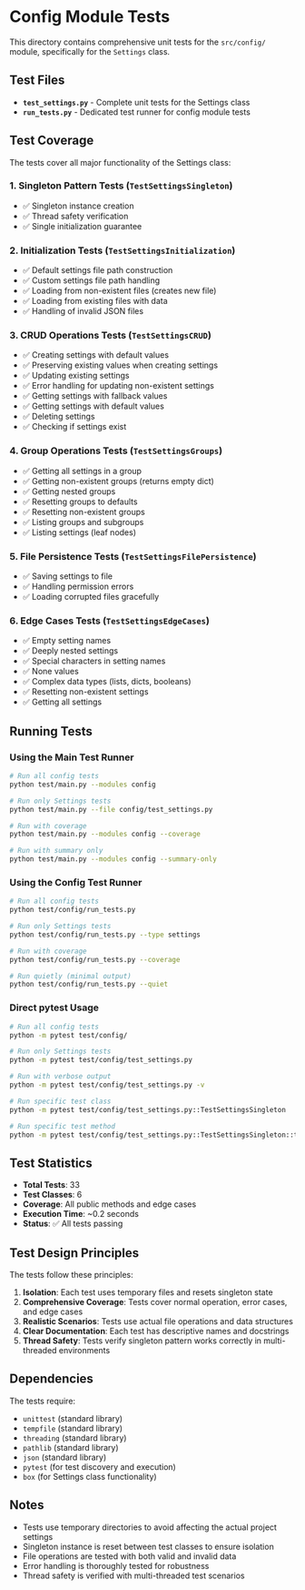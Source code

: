 # Config Module Tests

This directory contains comprehensive unit tests for the `src/config/` module, specifically for the `Settings` class.

## Test Files

- **`test_settings.py`** - Complete unit tests for the Settings class
- **`run_tests.py`** - Dedicated test runner for config module tests

## Test Coverage

The tests cover all major functionality of the Settings class:

### 1. Singleton Pattern Tests (`TestSettingsSingleton`)

- ✅ Singleton instance creation
- ✅ Thread safety verification
- ✅ Single initialization guarantee

### 2. Initialization Tests (`TestSettingsInitialization`)

- ✅ Default settings file path construction
- ✅ Custom settings file path handling
- ✅ Loading from non-existent files (creates new file)
- ✅ Loading from existing files with data
- ✅ Handling of invalid JSON files

### 3. CRUD Operations Tests (`TestSettingsCRUD`)

- ✅ Creating settings with default values
- ✅ Preserving existing values when creating settings
- ✅ Updating existing settings
- ✅ Error handling for updating non-existent settings
- ✅ Getting settings with fallback values
- ✅ Getting settings with default values
- ✅ Deleting settings
- ✅ Checking if settings exist

### 4. Group Operations Tests (`TestSettingsGroups`)

- ✅ Getting all settings in a group
- ✅ Getting non-existent groups (returns empty dict)
- ✅ Getting nested groups
- ✅ Resetting groups to defaults
- ✅ Resetting non-existent groups
- ✅ Listing groups and subgroups
- ✅ Listing settings (leaf nodes)

### 5. File Persistence Tests (`TestSettingsFilePersistence`)

- ✅ Saving settings to file
- ✅ Handling permission errors
- ✅ Loading corrupted files gracefully

### 6. Edge Cases Tests (`TestSettingsEdgeCases`)

- ✅ Empty setting names
- ✅ Deeply nested settings
- ✅ Special characters in setting names
- ✅ None values
- ✅ Complex data types (lists, dicts, booleans)
- ✅ Resetting non-existent settings
- ✅ Getting all settings

## Running Tests

### Using the Main Test Runner

```bash
# Run all config tests
python test/main.py --modules config

# Run only Settings tests
python test/main.py --file config/test_settings.py

# Run with coverage
python test/main.py --modules config --coverage

# Run with summary only
python test/main.py --modules config --summary-only
```

### Using the Config Test Runner

```bash
# Run all config tests
python test/config/run_tests.py

# Run only Settings tests
python test/config/run_tests.py --type settings

# Run with coverage
python test/config/run_tests.py --coverage

# Run quietly (minimal output)
python test/config/run_tests.py --quiet
```

### Direct pytest Usage

```bash
# Run all config tests
python -m pytest test/config/

# Run only Settings tests
python -m pytest test/config/test_settings.py

# Run with verbose output
python -m pytest test/config/test_settings.py -v

# Run specific test class
python -m pytest test/config/test_settings.py::TestSettingsSingleton

# Run specific test method
python -m pytest test/config/test_settings.py::TestSettingsSingleton::test_singleton_instance
```

## Test Statistics

- **Total Tests**: 33
- **Test Classes**: 6
- **Coverage**: All public methods and edge cases
- **Execution Time**: ~0.2 seconds
- **Status**: ✅ All tests passing

## Test Design Principles

The tests follow these principles:

1. **Isolation**: Each test uses temporary files and resets singleton state
2. **Comprehensive Coverage**: Tests cover normal operation, error cases, and edge cases
3. **Realistic Scenarios**: Tests use actual file operations and data structures
4. **Clear Documentation**: Each test has descriptive names and docstrings
5. **Thread Safety**: Tests verify singleton pattern works correctly in multi-threaded environments

## Dependencies

The tests require:

- `unittest` (standard library)
- `tempfile` (standard library)
- `threading` (standard library)
- `pathlib` (standard library)
- `json` (standard library)
- `pytest` (for test discovery and execution)
- `box` (for Settings class functionality)

## Notes

- Tests use temporary directories to avoid affecting the actual project settings
- Singleton instance is reset between test classes to ensure isolation
- File operations are tested with both valid and invalid data
- Error handling is thoroughly tested for robustness
- Thread safety is verified with multi-threaded test scenarios
